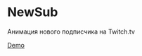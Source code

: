 # NewSub
Анимация нового подписчика на Twitch.tv

<a href="http://htmlpreview.github.io/?https://github.com/Doomer94/NewSub/blob/master/index.html">
Demo
</a>
